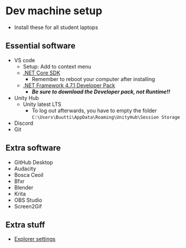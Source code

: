 # Dev machine setup

* Install these for all student laptops

## Essential software

* VS code
  * Setup: Add to context menu
  * [.NET Core SDK](https://code.visualstudio.com/docs/other/unity#_prerequisites)
    * Remember to reboot your computer after installing
  * [.NET Framework 4.7.1 Developer Pack](https://code.visualstudio.com/docs/other/unity#_enabling-code-completion-for-recent-versions-of-unity)
    * ***Be sure to download the Developer pack, not Runtime!!***
* Unity Hub
  * Unity latest LTS
    * To log out afterwards, you have to empty the folder `C:\Users\Buutti\AppData\Roaming\UnityHub\Session Storage`
* Discord
* Git

## Extra software

* GitHub Desktop
* Audacity
* Bosca Ceoil
* Bfxr
* Blender
* Krita
* OBS Studio
* Screen2Gif

## Extra stuff

* [Explorer settings](tooltips/using-file-explorer)